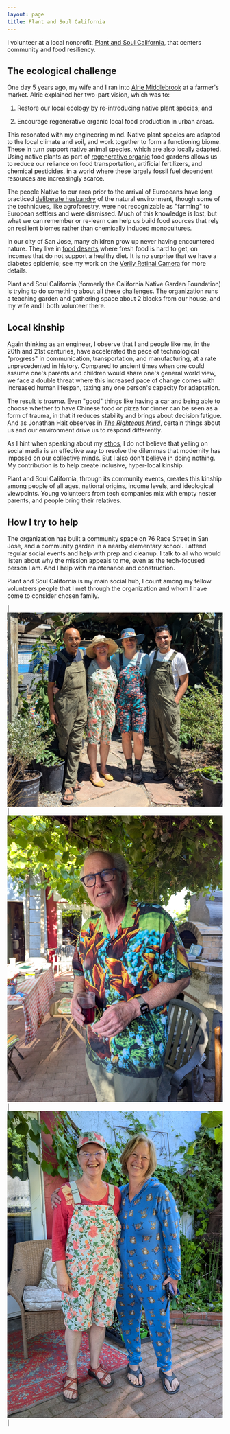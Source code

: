 ```yaml
---
layout: page
title: Plant and Soul California
---
```


I volunteer at a local nonprofit, [Plant and Soul California](https://plantandsoul.org/), that centers community and food resiliency.

## The ecological challenge

One day 5 years ago, my wife and I ran into [Alrie Middlebrook](https://alriemiddlebrookdesign.com/about-alrie/) at a farmer's market. Alrie explained her two-part vision, which was to:

1. Restore our local ecology by re-introducing native plant species; and

1. Encourage regenerative organic local food production in urban areas.

This resonated with my engineering mind. Native plant species are adapted to the local climate and soil, and work together to form a functioning biome. These in turn support native animal species, which are also locally adapted. Using native plants as part of [regenerative organic](https://regenorganic.org/) food gardens allows us to reduce our reliance on food transportation, artificial fertilizers, and chemical pesticides, in a world where these largely fossil fuel dependent resources are increasingly scarce.

The people Native to our area prior to the arrival of Europeans have long practiced [deliberate husbandry](https://nfu.org/news/the-indigenous-origins-of-regenerative-agriculture/) of the natural environment, though some of the techniques, like agroforestry, were not recognizable as "farming" to European settlers and were dismissed. Much of this knowledge is lost, but what we can remember or re-learn can help us build food sources that rely on resilient biomes rather than chemically induced monocultures.

In our city of San Jose, many children grow up never having encountered nature. They live in [food deserts](https://www.ers.usda.gov/amber-waves/2011/december/data-feature-mapping-food-deserts-in-the-u-s) where fresh food is hard to get, on incomes that do not support a healthy diet. It is no surprise that we have a diabetes epidemic; see my work on the [Verily Retinal Camera](../verily_retinal_camera/) for more details.

Plant and Soul California (formerly the California Native Garden Foundation) is trying to do something about all these challenges. The organization runs a teaching garden and gathering space about 2 blocks from our house, and my wife and I both volunteer there.

## Local kinship

Again thinking as an engineer, I observe that I and people like me, in the 20th and 21st centuries, have accelerated the pace of technological "progress" in communication, transportation, and manufacturing, at a rate unprecedented in history. Compared to ancient times when one could assume one's parents and children would share one's general world view, we face a double threat where this increased pace of change comes with increased human lifespan, taxing any one person's capacity for adaptation.

The result is _trauma_. Even "good" things like having a car and being able to choose whether to have Chinese food or pizza for dinner can be seen as a form of trauma, in that it reduces stability and brings about decision fatigue. And as Jonathan Hait observes in [_The Righteous Mind_](https://en.wikipedia.org/wiki/The_Righteous_Mind), certain things about us and our environment drive us to respond differently.

As I hint when speaking about my [ethos](../ethos/), I do not believe that yelling on social media is an effective way to resolve the dilemmas that modernity has imposed on our collective minds. But I also don't believe in doing nothing. My contribution is to help create inclusive, hyper-local kinship.

Plant and Soul California, through its community events, creates this kinship among people of all ages, national origins, income levels, and ideological viewpoints. Young volunteers from tech companies mix with empty nester parents, and people bring their relatives.

## How I try to help

The organization has built a community space on 76 Race Street in San Jose, and a community garden in a nearby elementary school. I attend regular social events and help with prep and cleanup. I talk to all who would listen about why the mission appeals to me, even as the tech-focused person I am. And I help with maintenance and construction.

Plant and Soul California is my main social hub, I count among my fellow volunteers people that I met through the organization and whom I have come to consider chosen family.

| <img src="pasca-fam-0.jpg" class="inline-img"> | <img src="pasca-fam-1.jpg" class="inline-img"> | <img src="pasca-fam-2.jpg" class="inline-img"> |

<p></p>